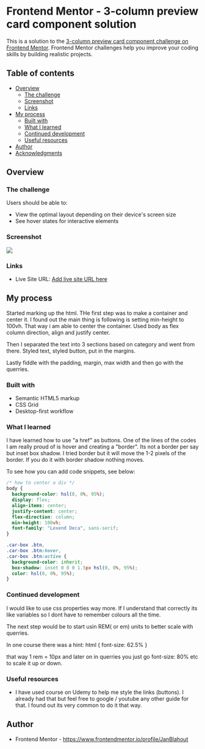 # Frontend Mentor - 3-column preview card component solution

This is a solution to the [3-column preview card component challenge on Frontend Mentor](https://www.frontendmentor.io/challenges/3column-preview-card-component-pH92eAR2-). Frontend Mentor challenges help you improve your coding skills by building realistic projects.

## Table of contents

- [Overview](#overview)
  - [The challenge](#the-challenge)
  - [Screenshot](#screenshot)
  - [Links](#links)
- [My process](#my-process)
  - [Built with](#built-with)
  - [What I learned](#what-i-learned)
  - [Continued development](#continued-development)
  - [Useful resources](#useful-resources)
- [Author](#author)
- [Acknowledgments](#acknowledgments)

## Overview

### The challenge

Users should be able to:

- View the optimal layout depending on their device's screen size
- See hover states for interactive elements

### Screenshot

![](./screenshot.jpg)

### Links

- Live Site URL: [Add live site URL here](https://frosty-fermi-147c81.netlify.app/)

## My process

Started marking up the html.
THe first step was to make a container and center it.
I found out the main thing is following is setting min-height to 100vh. That way i am able to center the container. Used body as flex column direction, align and justify center.

Then I separated the text into 3 sections based on category and went from there. Styled text, styled button, put in the margins.

Lastly fiddle with the padding, margin, max width and then go with the querries.

### Built with

- Semantic HTML5 markup
- CSS Grid
- Desktop-first workflow

### What I learned

I have learned how to use "a href" as buttons.
One of the lines of the codes I am really proud of is hover and creating a "border".
Its not a border per say but inset box shadow. I tried border but it will move the 1-2 pixels of the border. If you do it with border shadow nothing moves.

To see how you can add code snippets, see below:

```css
/* how to center a div */
body {
  background-color: hsl(0, 0%, 95%);
  display: flex;
  align-items: center;
  justify-content: center;
  flex-direction: column;
  min-height: 100vh;
  font-family: "Lexend Deca", sans-serif;
}

.car-box .btn,
.car-box .btn:hover,
.car-box .btn:active {
  background-color: inherit;
  box-shadow: inset 0 0 0 1.5px hsl(0, 0%, 95%);
  color: hsl(0, 0%, 95%);
}
```

### Continued development

I would like to use css properties way more. If I understand that correctly its like variables so I dont have to remember colours all the time.

The next step would be to start usin REM( or em) units to better scale with querries.

In one course there was a hint:
html {
font-size: 62.5%
}

that way 1 rem = 10px and later on in querries you just go font-size: 80% etc to scale it up or down.

### Useful resources

- I have used course on Udemy to help me style the links (buttons). I already had that but feel free to google / youtube any other guide for that. I found out its very common to do it that way.

## Author

- Frontend Mentor - https://www.frontendmentor.io/profile/JanBlahout
